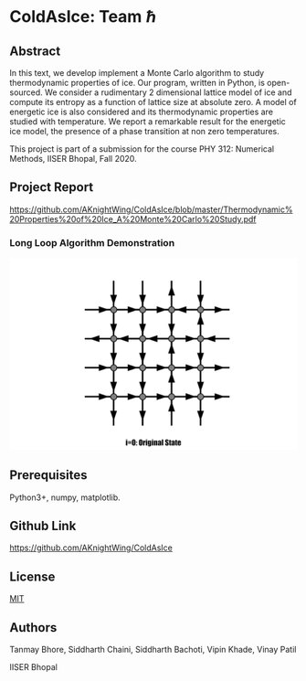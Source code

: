 # ColdAsIce: Team ℏ
## Abstract
In this text, we develop implement a Monte Carlo algorithm to study thermodynamic properties of ice. Our program, written in Python, is open-sourced. We consider a rudimentary 2 dimensional lattice model of ice and compute its entropy as a function of lattice size at absolute zero. A model of energetic ice is also considered and its thermodynamic properties are studied with temperature. We report a remarkable result for the energetic ice model, the presence of a phase transition at non zero temperatures.

This project is part of a submission for the course PHY 312: Numerical Methods, IISER Bhopal, Fall 2020.

## Project Report
https://github.com/AKnightWing/ColdAsIce/blob/master/Thermodynamic%20Properties%20of%20Ice_A%20Monte%20Carlo%20Study.pdf

### Long Loop Algorithm Demonstration
![Long loop gif](/media/slower_long_loop.gif)

## Prerequisites

Python3+, numpy, matplotlib. 

## Github Link
https://github.com/AKnightWing/ColdAsIce

## License
[MIT](https://choosealicense.com/licenses/mit/)

## Authors
Tanmay Bhore, Siddharth Chaini, Siddharth Bachoti, Vipin Khade, Vinay Patil

IISER Bhopal
